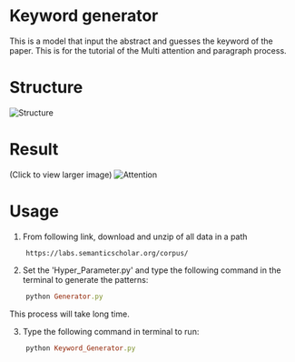 # Keyword generator

This is a model that input the abstract and guesses the keyword of the paper. This is for the tutorial of the Multi attention and paragraph process.

# Structure
![Structure](https://user-images.githubusercontent.com/17133841/54073684-29f52e00-4258-11e9-99d0-3e3f4a8caa73.png)

# Result
(Click to view larger image)
![Attention](https://user-images.githubusercontent.com/17133841/54073682-2661a700-4258-11e9-8ee6-91faf97593bc.png)

# Usage

1. From following link, download and unzip of all data in a path
```
    https://labs.semanticscholar.org/corpus/
```
2. Set the 'Hyper_Parameter.py' and type the following command in the terminal to generate the patterns:
```ruby
    python Generator.py
```
This process will take long time.
    
3. Type the following command in terminal to run:
```ruby
    python Keyword_Generator.py
```
